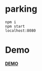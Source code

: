# parking

```
npm i
npm start
localhost:8080

```
Demo
====

**[DEMO](https://orischenko.github.io/parking/)**